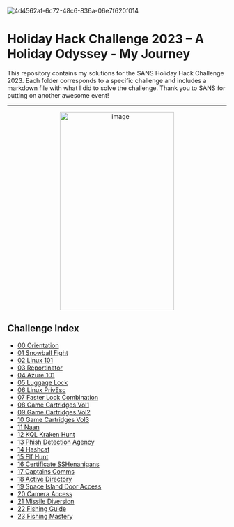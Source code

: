 
![4d4562af-6c72-48c6-836a-06e7f620f014](https://github.com/user-attachments/assets/f17fb04e-3fcd-4312-9551-ec1f9f9b9ee8)

# Holiday Hack Challenge 2023 – A Holiday Odyssey - My Journey

This repository contains my solutions for the SANS Holiday Hack Challenge 2023. Each folder corresponds to a specific challenge and includes a markdown file with what I did to solve the challenge.
Thank you to SANS for putting on another awesome event!



---
<p align="center">
  <img width="262" height="454" alt="image" src="https://github.com/user-attachments/assets/fa1dcc37-3b5d-46d7-9b07-a0b857e3a4f6" />
</p>


## Challenge Index

- [00 Orientation](HolidayHack2023_MyJourney/00_Orientation/notes.md)
- [01 Snowball Fight](HolidayHack2023_MyJourney/01_Snowball_Fight/notes.md)
- [02 Linux 101](HolidayHack2023_MyJourney/02_Linux_101/notes.md)
- [03 Reportinator](HolidayHack2023_MyJourney/03_Reportinator/notes.md)
- [04 Azure 101](HolidayHack2023_MyJourney/04_Azure_101/notes.md)
- [05 Luggage Lock](HolidayHack2023_MyJourney/05_Luggage_Lock/notes.md)
- [06 Linux PrivEsc](HolidayHack2023_MyJourney/06_Linux_PrivEsc/notes.md)
- [07 Faster Lock Combination](HolidayHack2023_MyJourney/07_Faster_Lock_Combination/notes.md)
- [08 Game Cartridges Vol1](HolidayHack2023_MyJourney/08_Game_Cartridges_Vol1/notes.md)
- [09 Game Cartridges Vol2](HolidayHack2023_MyJourney/09_Game_Cartridges_Vol2/notes.md)
- [10 Game Cartridges Vol3](HolidayHack2023_MyJourney/10_Game_Cartridges_Vol3/notes.md)
- [11 Naan](HolidayHack2023_MyJourney/11_Naan/notes.md)
- [12 KQL Kraken Hunt](HolidayHack2023_MyJourney/12_KQL_Kraken_Hunt/notes.md)
- [13 Phish Detection Agency](HolidayHack2023_MyJourney/13_Phish_Detection_Agency/notes.md)
- [14 Hashcat](HolidayHack2023_MyJourney/14_Hashcat/notes.md)
- [15 Elf Hunt](HolidayHack2023_MyJourney/15_Elf_Hunt/notes.md)
- [16 Certificate SSHenanigans](HolidayHack2023_MyJourney/16_Certificate_SSHenanigans/notes.md)
- [17 Captains Comms](HolidayHack2023_MyJourney/17_Captains_Comms/notes.md)
- [18 Active Directory](HolidayHack2023_MyJourney/18_Active_Directory/notes.md)
- [19 Space Island Door Access](HolidayHack2023_MyJourney/19_Space_Island_Door_Access/notes.md)
- [20 Camera Access](HolidayHack2023_MyJourney/20_Camera_Access/notes.md)
- [21 Missile Diversion](HolidayHack2023_MyJourney/21_Missile_Diversion/notes.md)
- [22 Fishing Guide](HolidayHack2023_MyJourney/22_Fishing_Guide/notes.md)
- [23 Fishing Mastery](HolidayHack2023_MyJourney/23_Fishing_Mastery/notes.md)


